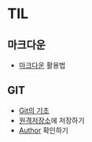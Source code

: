 # TIL

## 마크다운

* [마크다운](./MarkDoen_활용법.md) 활용법

## GIT

* [Git의 기초](./01_git/01_git.md)
* [원격저장소](./02_remote/02_remote.md)에 저장하기
* [Author](./02_remote/author.md) 확인하기